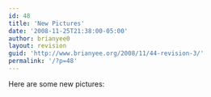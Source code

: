 ```yaml
---
id: 48
title: 'New Pictures'
date: '2008-11-25T21:38:00-05:00'
author: brianyee0
layout: revision
guid: 'http://www.brianyee.org/2008/11/44-revision-3/'
permalink: '/?p=48'
---
```


Here are some new pictures:  
<object classid="clsid:d27cdb6e-ae6d-11cf-96b8-444553540000" codebase="http://download.macromedia.com/pub/shockwave/cabs/flash/swflash.cab#version=6,0,40,0" height="520" width="460"><param name="align" value="middle"></param><param name="FlashVars" value="ids=72157610052786685&names=nov2008a&userName=brianyee0&userId=41894166420@N01&source=sets&titles=on&displayNotes=on&thumbAutoHide=on&imageSize=medium&vAlign=center&displayZoom=off&vertOffset=0&initialScale=off&bgAlpha=86"></param><param name="PictoBrowser" value="http://www.db798.com/pictobrowser.swf"></param><param name="scale" value="noscale"></param><param name="bgcolor" value="#DDDDDD"></param></object>
